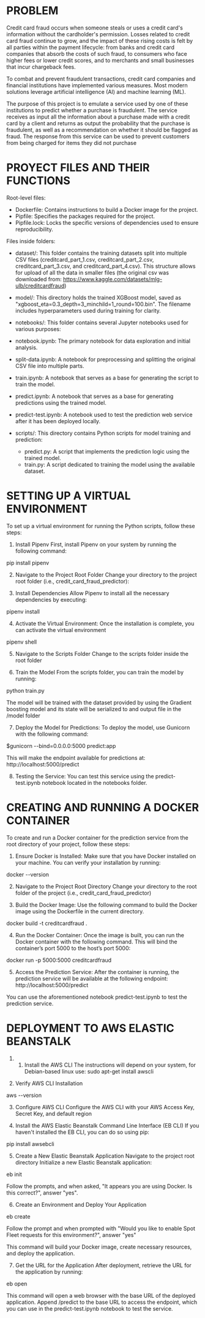 # PROBLEM

Credit card fraud occurs when someone steals or uses a credit card's information without the cardholder's permission. Losses related to credit card fraud continue to grow, and the impact of these rising costs is felt by all parties within the payment lifecycle: from banks and credit card companies that absorb the costs of such fraud, to consumers who face higher fees or lower credit scores, and to merchants and small businesses that incur chargeback fees.

To combat and prevent fraudulent transactions, credit card companies and financial institutions have implemented various measures. Most modern solutions leverage artificial intelligence (AI) and machine learning (ML).

The purpose of this project is to emulate a service used by one of these institutions to predict whether a purchase is fraudulent. The service receives as input all the information about a purchase made with a credit card by a client and returns as output the probability that the purchase is fraudulent, as well as a recommendation on whether it should be flagged as fraud. The response from this service can be used to prevent customers from being charged for items they did not purchase


# PROYECT FILES AND THEIR FUNCTIONS

Root-level files:

- Dockerfile: Contains instructions to build a Docker image for the project.
- Pipfile: Specifies the packages required for the project.
- Pipfile.lock: Locks the specific versions of dependencies used to ensure reproducibility.

Files inside folders:

- dataset/: This folder contains the training datasets split into multiple CSV files (creditcard_part_1.csv, creditcard_part_2.csv, creditcard_part_3.csv, and creditcard_part_4.csv). This structure allows for upload of all the data in smaller files (the original csv was downloaded from: https://www.kaggle.com/datasets/mlg-ulb/creditcardfraud)

- model/: This directory holds the trained XGBoost model, saved as "xgboost_eta=0.3_depth=3_minchild=1_round=100.bin". The filename includes hyperparameters used during training for clarity.

- notebooks/: This folder contains several Jupyter notebooks used for various purposes:
 - notebook.ipynb: The primary notebook for data exploration and initial analysis.
 - split-data.ipynb: A notebook for preprocessing and splitting the original CSV file into multiple parts.
 - train.ipynb: A notebook that serves as a base for generating the script to train the model.
 - predict.ipynb: A notebook that serves as a base for generating predictions using the trained model.
 - predict-test.ipynb: A notebook used to test the prediction web service after it has been deployed locally.
 
- scripts/: This directory contains Python scripts for model training and prediction:
  - predict.py: A script that implements the prediction logic using the trained model.
  - train.py: A script dedicated to training the model using the available dataset.
  

# SETTING UP A VIRTUAL ENVIRONMENT

To set up a virtual environment for running the Python scripts, follow these steps:

1. Install Pipenv
First, install Pipenv on your system by running the following command:

pip install pipenv

2. Navigate to the Project Root Folder
Change your directory to the project root folder (i.e., credit_card_fraud_predictor):

3. Install Dependencies
Allow Pipenv to install all the necessary dependencies by executing:

pipenv install

4. Activate the Virtual Environment:
Once the installation is complete, you can activate the virtual environment

pipenv shell

5. Navigate to the Scripts Folder
Change to the scripts folder inside the root folder

6. Train the Model
From the scripts folder, you can train the model by running:

python train.py

The model will be trained with the dataset provided by using the Gradient boosting model and its state will be serialized to and output file in the /model folder

7. Deploy the Model for Predictions:
To deploy the model, use Gunicorn with the following command:

$gunicorn --bind=0.0.0.0:5000 predict:app

This will make the endpoint available for predictions at: http://localhost:5000/predict

8. Testing the Service:
You can test this service using the predict-test.ipynb notebook located in the notebooks folder.


# CREATING AND RUNNING A DOCKER CONTAINER

To create and run a Docker container for the prediction service from the root directory of your project, follow these steps:


1. Ensure Docker is Installed:
Make sure that you have Docker installed on your machine. You can verify your installation by running:

docker --version

2. Navigate to the Project Root Directory
Change your directory to the root folder of the project (i.e., credit_card_fraud_predictor)

3. Build the Docker Image:
Use the following command to build the Docker image using the Dockerfile in the current directory. 

docker build -t creditcardfraud .

4. Run the Docker Container:
Once the image is built, you can run the Docker container with the following command. This will bind the container’s port 5000 to the host’s port 5000:


docker run -p 5000:5000 creditcardfraud

5. Access the Prediction Service:
After the container is running, the prediction service will be available at the following endpoint:
http://localhost:5000/predict

You can use the aforementioned notebook predict-test.ipynb to test the prediction service.


# DEPLOYMENT TO AWS ELASTIC BEANSTALK


1. 1. Install the AWS CLI
The instructions will depend on your system, for Debian-based linux use:
sudo apt-get install awscli

2. Verify AWS CLI Installation

aws --version

3. Configure AWS CLI
Configure the AWS CLI with your AWS Access Key, Secret Key, and default region

4. Install the AWS Elastic Beanstalk Command Line Interface (EB CLI)
If you haven't installed the EB CLI, you can do so using pip:

pip install awsebcli

5. Create a New Elastic Beanstalk Application
Navigate to the project root directory
Initialize a new Elastic Beanstalk application:

eb init

Follow the prompts, and when asked, "It appears you are using Docker. Is this correct?", answer "yes".

6. Create an Environment and Deploy Your Application

eb create

Follow the prompt and when prompted with "Would you like to enable Spot Fleet requests for this environment?", answer "yes"

This command will build your Docker image, create necessary resources, and deploy the application.

7. Get the URL for the Application
After deployment, retrieve the URL for the application by running:

eb open

This command will open a web browser with the base URL of the deployed application. Append /predict to the base URL to access the endpoint, which you can use in the predict-test.ipynb notebook to test the service.



  
  



